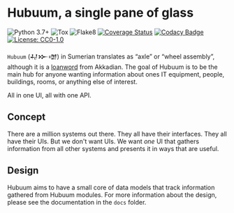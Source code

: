 # Hubuum, a single pane of glass

![Python 3.7+](https://img.shields.io/badge/python-3.7+-blue.svg)
![Tox](https://github.com/terjekv/hubuum/actions/workflows/tox.yml/badge.svg)
![Flake8](https://github.com/terjekv/hubuum/actions/workflows/lint.yml/badge.svg)
[![Coverage Status](https://coveralls.io/repos/github/terjekv/hubuum/badge.svg?branch=main)](https://coveralls.io/github/terjekv/hubuum?branch=main)
[![Codacy Badge](https://api.codacy.com/project/badge/Grade/3d9b2b09dbd6412fadc58c2e49f43c36)](https://app.codacy.com/gh/terjekv/hubuum?utm_source=github.com&utm_medium=referral&utm_content=terjekv/hubuum&utm_campaign=Badge_Grade)
[![License: CC0-1.0](https://img.shields.io/badge/License-CC0_1.0-lightgrey.svg)](http://creativecommons.org/publicdomain/zero/1.0/)

`Hubuum` (𒄷𒁍𒌝) in Sumerian translates as “axle” or “wheel assembly”,
although it is a
[loanword](https://sumerianlanguage.tumblr.com/post/681905416832172032/how-do-you-say-wheel-in-sumerian)
from Akkadian. The goal of Hubuum is to be the main hub for anyone wanting
information about ones IT equipment, people, buildings, rooms, or anything
else of interest.

All in one UI, all with one API.

## Concept

There are a million systems out there. They all have their interfaces. They all
have their UIs. But we don't want UIs. We want *one* UI that gathers information
from all other systems and presents it in ways that are useful.

## Design

Hubuum aims to have a small core of data models that track information gathered
from Hubuum modules. For more information about the design, please see the
documentation in the `docs` folder.


